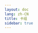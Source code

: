 ```yaml
---
layout: doc
lang: zh-CN
title: 卡组
sidebar: true
---
```


<script setup>
import index from './index.vue'
</script>

<index/>
